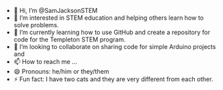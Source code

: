 - 👋 Hi, I’m @SamJacksonSTEM
- 👀 I’m interested in STEM education and helping others learn how to solve problems.
- 🌱 I’m currently learning how to use GitHub and create a repository for code for the Templeton STEM program. 
- 💞️ I’m looking to collaborate on sharing code for simple Arduino projects and 
- 📫 How to reach me ... 
- 😄 Pronouns: he/him or they/them
- ⚡ Fun fact: I have two cats and they are very different from each other. 

<!---
SamJacksonSTEM/SamJacksonSTEM is a ✨ special ✨ repository because its `README.md` (this file) appears on your GitHub profile.
You can click the Preview link to take a look at your changes.
--->
